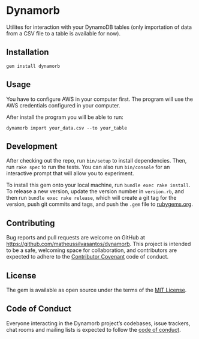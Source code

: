 # Dynamorb

Utilites for interaction with your DynamoDB tables (only importation of data from a CSV file to a table is available for now).

## Installation

```
gem install dynamorb
```

## Usage

You have to configure AWS in your computer first. The program will use the AWS credentials configured in your computer.

After install the program you will be able to run:

```
dynamorb import your_data.csv --to your_table
```

## Development

After checking out the repo, run `bin/setup` to install dependencies. Then, run `rake spec` to run the tests. You can also run `bin/console` for an interactive prompt that will allow you to experiment.

To install this gem onto your local machine, run `bundle exec rake install`. To release a new version, update the version number in `version.rb`, and then run `bundle exec rake release`, which will create a git tag for the version, push git commits and tags, and push the `.gem` file to [rubygems.org](https://rubygems.org).

## Contributing

Bug reports and pull requests are welcome on GitHub at https://github.com/matheussilvasantos/dynamorb. This project is intended to be a safe, welcoming space for collaboration, and contributors are expected to adhere to the [Contributor Covenant](http://contributor-covenant.org) code of conduct.

## License

The gem is available as open source under the terms of the [MIT License](https://opensource.org/licenses/MIT).

## Code of Conduct

Everyone interacting in the Dynamorb project’s codebases, issue trackers, chat rooms and mailing lists is expected to follow the [code of conduct](https://github.com/matheussilvasantos/dynamorb/blob/master/CODE_OF_CONDUCT.md).
